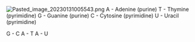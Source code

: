 ![Pasted_image_20230131005543.png](pasted_image_20230131005543.png)
A - Adenine (purine)
T - Thymine (pyrimidine)
G - Guanine (purine)
C - Cytosine (pyrimidine)
U - Uracil (pyrimidine)

G - C
A - T
A - U

